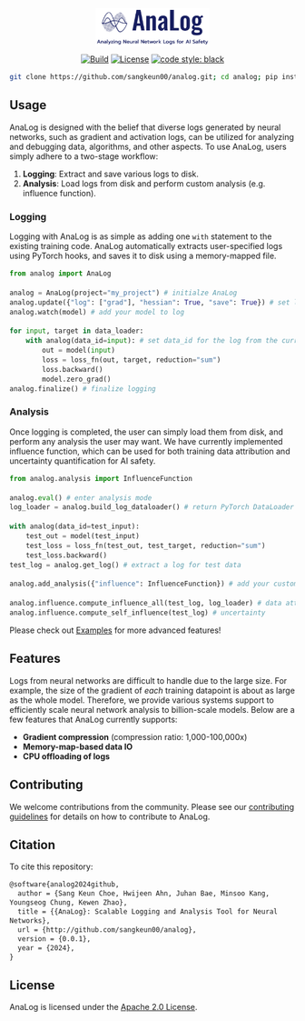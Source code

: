 <p align="center">
  <a href="https://https://github.com/sangkeun00/analog/">
    <img src="assets/logo.png" alt="" width="40%" align="top">
  </a>
</p>

<div align="center">

  [![Build](https://badgen.net/badge/build/check-status/green)](#build-pipeline-status)
  [![License](https://img.shields.io/badge/License-Apache_2.0-blue.svg)](https://github.com/leopard-ai/betty/blob/main/LICENSE)
  <a href="https://github.com/psf/black"><img src="https://img.shields.io/badge/code%20style-black-000000.svg" alt="code style: black"></a>
  
</div>

```bash
git clone https://github.com/sangkeun00/analog.git; cd analog; pip install . # Install
```

## Usage
AnaLog is designed with the belief that diverse logs generated by neural networks, such as
gradient and activation logs, can be utilized for analyzing and debugging data, algorithms,
and other aspects. To use AnaLog, users simply adhere to a two-stage workflow:

1. **Logging**: Extract and save various logs to disk.
2. **Analysis**: Load logs from disk and perform custom analysis (e.g. influence function).

### Logging
Logging with AnaLog is as simple as adding one `with` statement to the existing
training code. AnaLog automatically extracts user-specified logs using PyTorch hooks, and
saves it to disk using a memory-mapped file.

```python
from analog import AnaLog

analog = AnaLog(project="my_project") # initialze AnaLog
analog.update({"log": ["grad"], "hessian": True, "save": True}) # set logging config
analog.watch(model) # add your model to log

for input, target in data_loader:
    with analog(data_id=input): # set data_id for the log from the current batch
        out = model(input)
        loss = loss_fn(out, target, reduction="sum")
        loss.backward()
        model.zero_grad()
analog.finalize() # finalize logging
```

### Analysis
Once logging is completed, the user can simply load them from disk, and perform any
analysis the user may want. We have currently implemented influence function, which can be used
for both training data attribution and uncertainty quantification for AI safety.

```python
from analog.analysis import InfluenceFunction

analog.eval() # enter analysis mode
log_loader = analog.build_log_dataloader() # return PyTorch DataLoader for log data

with analog(data_id=test_input):
    test_out = model(test_input)
    test_loss = loss_fn(test_out, test_target, reduction="sum")
    test_loss.backward()
test_log = analog.get_log() # extract a log for test data

analog.add_analysis({"influence": InfluenceFunction}) # add your custom analysis

analog.influence.compute_influence_all(test_log, log_loader) # data attribution
analog.influence.compute_self_influence(test_log) # uncertainty
```

Please check out [Examples](/examples) for more advanced features!

## Features
Logs from neural networks are difficult to handle due to the large size. For example,
the size of the gradient of *each* training datapoint is about as large as the whole model. Therefore,
we provide various systems support to efficiently scale neural network analysis to
billion-scale models. Below are a few features that AnaLog currently supports: 

- **Gradient compression** (compression ratio: 1,000-100,000x)
- **Memory-map-based data IO**
- **CPU offloading of logs**

## Contributing

We welcome contributions from the community. Please see our [contributing
guidelines](CONTRIBUTING.md) for details on how to contribute to AnaLog.

## Citation
To cite this repository:

```
@software{analog2024github,
  author = {Sang Keun Choe, Hwijeen Ahn, Juhan Bae, Minsoo Kang, Youngseog Chung, Kewen Zhao},
  title = {{AnaLog}: Scalable Logging and Analysis Tool for Neural Networks},
  url = {http://github.com/sangkeun00/analog},
  version = {0.0.1},
  year = {2024},
}
```

## License
AnaLog is licensed under the [Apache 2.0 License](LICENSE).
